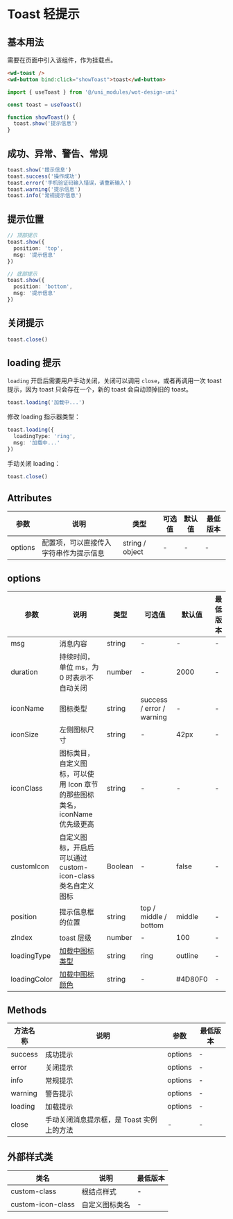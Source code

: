 <frame/>

# Toast 轻提示

## 基本用法

需要在页面中引入该组件，作为挂载点。

```html
<wd-toast />
<wd-button bind:click="showToast">toast</wd-button>
```

```typescript
import { useToast } from '@/uni_modules/wot-design-uni'

const toast = useToast()

function showToast() {
  toast.show('提示信息')
}
```

## 成功、异常、警告、常规

```typescript
toast.show('提示信息')
toast.success('操作成功')
toast.error('手机验证码输入错误，请重新输入')
toast.warning('提示信息')
toast.info('常规提示信息')
```

## 提示位置

```typescript
// 顶部提示
toast.show({
  position: 'top',
  msg: '提示信息'
})

// 底部提示
toast.show({
  position: 'bottom',
  msg: '提示信息'
})
```

## 关闭提示

```typescript
toast.close()
```

## loading 提示

`loading` 开启后需要用户手动关闭，关闭可以调用 `close`，或者再调用一次 toast 提示，因为 toast 只会存在一个，新的 toast 会自动顶掉旧的 toast。

```typescript
toast.loading('加载中...')
```

修改 loading 指示器类型：

```typescript
toast.loading({
  loadingType: 'ring',
  msg: '加载中...'
})
```

手动关闭 loading：

```typescript
toast.close()
```

## Attributes

| 参数    | 说明                                   | 类型            | 可选值 | 默认值 | 最低版本 |
| ------- | -------------------------------------- | --------------- | ------ | ------ | -------- |
| options | 配置项，可以直接传入字符串作为提示信息 | string / object | -      | -      | -        |

## options

| 参数         | 说明                                                                        | 类型    | 可选值                    | 默认值       | 最低版本 |
| ------------ | --------------------------------------------------------------------------- | ------- | ------------------------- | ------------ | -------- |
| msg          | 消息内容                                                                    | string  | -                         | -            | -        |
| duration     | 持续时间，单位 ms，为 0 时表示不自动关闭                                    | number  | -                         | 2000         | -        |
| iconName     | 图标类型                                                                    | string  | success / error / warning | -            | -        |
| iconSize     | 左侧图标尺寸                                                                | string  | -                         | 42px         | -        |
| iconClass    | 图标类目，自定义图标，可以使用 Icon 章节的那些图标类名，iconName 优先级更高 | string  | -                         | -            | -        |
| customIcon   | 自定义图标，开启后可以通过 custom-icon-class 类名自定义图标                 | Boolean | -                         | false        | -        |
| position     | 提示信息框的位置                                                            | string  | top / middle / bottom     | middle       | -        |
| zIndex       | toast 层级                                                                  | number  | -                         | 100          | -        |
| loadingType  | [加载中图标类型](/component/loading)                                        | string  | ring                      | outline      | -        |
| loadingColor | [加载中图标颜色](/component/loading)                                        | string  | -                         | #4D80F0      | -        |

## Methods

| 方法名称 | 说明                                      | 参数    | 最低版本 |
| -------- | ----------------------------------------- | ------- | -------- |
| success  | 成功提示                                  | options | -        |
| error    | 关闭提示                                  | options | -        |
| info     | 常规提示                                  | options | -        |
| warning  | 警告提示                                  | options | -        |
| loading  | 加载提示                                  | options | -        |
| close    | 手动关闭消息提示框，是 Toast 实例上的方法 | -       | -        |

## 外部样式类

| 类名              | 说明           | 最低版本 |
| ----------------- | -------------- | -------- |
| custom-class      | 根结点样式     | -        |
| custom-icon-class | 自定义图标类名 | -        |
